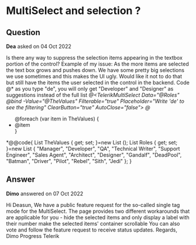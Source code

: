 # MultiSelect and selection ?

## Question

**Dea** asked on 04 Oct 2022

Is there any way to suppress the selection items appearing in the textbox portion of the control? Example of my issue: As the more items are selected the text box grows and pushes down. We have some pretty big selections we use sometimes and this makes the UI ugly. Would like it not to do that but still have the items the user selected in the control in the backend. Code @* as you type "de", you will only get "Developer" and "Designer" as suggestions instead of the full list *@<TelerikMultiSelect Data="@Roles" @bind -Value="@TheValues" Filterable="true" Placeholder="Write 'de' to see the filtering" ClearButton="true" AutoClose="false"> <MultiSelectSettings> <MultiSelectPopupSettings Height="100px" /> </MultiSelectSettings> </TelerikMultiSelect> @* <ul> @foreach (var item in TheValues) { <li>@item</li> } </ul> *@@code{ List <string> TheValues { get; set; }=new List <string> (); List <string> Roles { get; set; }=new List <string> { "Manager", "Developer", "QA", "Technical Writer", "Support Engineer", "Sales Agent", "Architect", "Designer", "Gandalf", "DeadPool", "Batman", "Driver", "Pilot", "Rebel", "Sith", "Jedi" }; }

## Answer

**Dimo** answered on 07 Oct 2022

Hi Deasun, We have a public feature request for the so-called single tag mode for the MultiSelect. The page provides two different workarounds that are applicable for you - hide the selected items and only display a label with their number make the selected items' container scrollable You can also vote and follow the feature request to receive status updates. Regards, Dimo Progress Telerik

